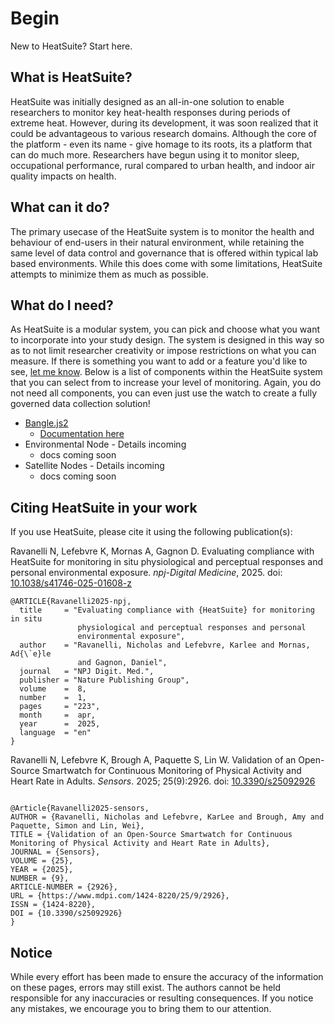 # Begin

New to HeatSuite? Start here.

## What is HeatSuite?

HeatSuite was initially designed as an all-in-one solution to enable researchers to monitor key heat-health responses during periods of extreme heat. However, during its development, it was soon realized that it could be advantageous to various research domains. Although the core of the platform - even its name - give homage to its roots, its a platform that can do much more. Researchers have begun using it to monitor sleep, occupational performance, rural compared to urban health, and indoor air quality impacts on health. 

## What can it do?

The primary usecase of the HeatSuite system is to monitor the health and behaviour of end-users in their natural environment, while retaining the same level of data control and governance that is offered within typical lab based environments. While this does come with some limitations, HeatSuite attempts to minimize them as much as possible.

## What do I need?

As HeatSuite is a modular system, you can pick and choose what you want to incorporate into your study design. The system is designed in this way so as to not limit researcher creativity or impose restrictions on what you can measure. If there is something you want to add or a feature you'd like to see, [let me know](emailto:nick.ravanelli@gmail.com). Below is a list of components within the HeatSuite system that you can select from to increase your level of monitoring. Again, you do not need all components, you can even just use the watch to create a fully governed data collection solution!

- [Bangle.js2](https://www.espruino.com/Bangle.js2)
    - [Documentation here](watchapp/index.md)
- Environmental Node - Details incoming
    - docs coming soon
- Satellite Nodes - Details incoming
    - docs coming soon


## Citing HeatSuite in your work

If you use HeatSuite, please cite it using the following publication(s):

Ravanelli N, Lefebvre K, Mornas A, Gagnon D. Evaluating compliance with HeatSuite for monitoring in situ physiological and perceptual responses and personal environmental exposure. *npj-Digital Medicine*, 2025. doi: [10.1038/s41746-025-01608-z](https://doi.org/10.1038/s41746-025-01608-z)

```
@ARTICLE{Ravanelli2025-npj,
  title     = "Evaluating compliance with {HeatSuite} for monitoring in situ
               physiological and perceptual responses and personal
               environmental exposure",
  author    = "Ravanelli, Nicholas and Lefebvre, Karlee and Mornas, Ad{\`e}le
               and Gagnon, Daniel",
  journal   = "NPJ Digit. Med.",
  publisher = "Nature Publishing Group",
  volume    =  8,
  number    =  1,
  pages     = "223",
  month     =  apr,
  year      =  2025,
  language  = "en"
}
```

Ravanelli N, Lefebvre K, Brough A, Paquette S, Lin W. Validation of an Open-Source Smartwatch for Continuous Monitoring of Physical Activity and Heart Rate in Adults. *Sensors*. 2025; 25(9):2926. doi: [10.3390/s25092926](https://doi.org/10.3390/s25092926)

```

@Article{Ravanelli2025-sensors,
AUTHOR = {Ravanelli, Nicholas and Lefebvre, KarLee and Brough, Amy and Paquette, Simon and Lin, Wei},
TITLE = {Validation of an Open-Source Smartwatch for Continuous Monitoring of Physical Activity and Heart Rate in Adults},
JOURNAL = {Sensors},
VOLUME = {25},
YEAR = {2025},
NUMBER = {9},
ARTICLE-NUMBER = {2926},
URL = {https://www.mdpi.com/1424-8220/25/9/2926},
ISSN = {1424-8220},
DOI = {10.3390/s25092926}
}
```


## Notice

While every effort has been made to ensure the accuracy of the information on these pages, errors may still exist. The authors cannot be held responsible for any inaccuracies or resulting consequences. If you notice any mistakes, we encourage you to bring them to our attention.